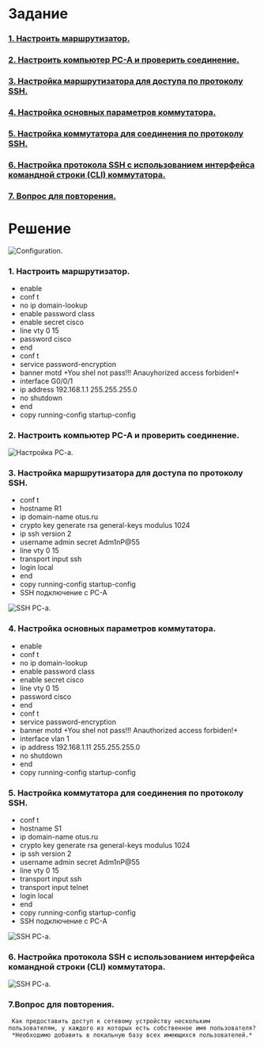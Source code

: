 # Задание
### [1. Настроить маршрутизатор.](#1)
### [2. Настроить компьютер PC-A и проверить соединение.](#2)
### [3. Настройка маршрутизатора для доступа по протоколу SSH.](#3)
### [4. Настройка основных параметров коммутатора.](#4)
### [5. Настройка коммутатора для соединения по протоколу SSH.](#5)
### [6. Настройка протокола SSH с использованием интерфейса командной строки (CLI) коммутатора.](#6)
### [7. Вопрос для повторения.](#7)
# Решение  
<image src="./conf.PNG" alt="Configuration.">  
 
### <a name="1"> 1. Настроить маршрутизатор.</a>  
  * enable  
  * conf t  
  * no ip domain-lookup  
  * enable password class  
  * enable secret cisco  
  * line vty 0 15  
  * password cisco  
  * end  
  * conf t  
  * service password-encryption  
  * banner motd +You shel not pass!!! Anauyhorized access forbiden!+  
  * interface G0/0/1  
  * ip address 192.168.1.1 255.255.255.0  
  * no shutdown  
  * end  
  * copy running-config startup-config  
### <a name="2"> 2. Настроить компьютер PC-A и проверить соединение.</a>  
  <image src="./pc-ping-r1.png" alt="Настройка PC-a.">  

  
### <a name="3"> 3. Настройка маршрутизатора для доступа по протоколу SSH.</a>  
  * conf t
  * hostname R1  
  * ip domain-name otus.ru
  * crypto key generate rsa general-keys modulus 1024  
  * ip ssh version 2 
  * username admin secret Adm1nP@55 
  * line  vty 0 15  
  * transport input ssh  
  * login local  
  * end  
  * copy running-config startup-config  
  * SSH подключение с PC-A  
  <image src="./pc-ssh.png" alt="SSH PC-a.">   
    
 
### <a name="4"> 4. Настройка основных параметров коммутатора.</a>
  * enable  
  * conf t  
  * no ip domain-lookup  
  * enable password class  
  * enable secret cisco  
  * line vty 0 15  
  * password cisco  
  * end  
  * conf t  
  * service password-encryption  
  * banner motd +You shel not pass!!! Anauthorized access forbiden!+  
  * interface vlan 1 
  * ip address 192.168.1.11 255.255.255.0  
  * no shutdown  
  * end  
  * copy running-config startup-config  
### <a name="5"> 5. Настройка коммутатора для соединения по протоколу SSH.</a>  
  * conf t
  * hostname S1  
  * ip domain-name otus.ru
  * crypto key generate rsa general-keys modulus 1024  
  * ip ssh version 2 
  * username admin secret Adm1nP@55 
  * line  vty 0 15  
  * transport input ssh
  * transport input telnet
  * login local  
  * end  
  * copy running-config startup-config  
  * SSH подключение с PC-A  
  <image src="./pc_ssh_right.PNG" alt="SSH PC-a.">   
    
### <a name="6"> 6. Настройка протокола SSH с использованием интерфейса командной строки (CLI) коммутатора.</a>  
  <image src="./s1-ssh.png" alt="SSH PC-a.">  
    
### <a name="7"> 7.Вопрос для повторения.</a>
     Как предоставить доступ к сетевому устройству нескольким пользователям, у каждого из которых есть собственное имя пользователя?
     *Необходимо добавить в локальную базу всех имеющихся пользователей.*
